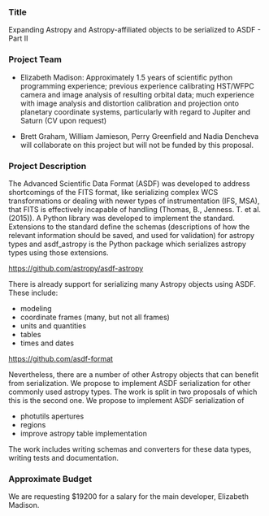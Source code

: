 ### Title
 Expanding Astropy and Astropy-affiliated objects to be serialized to ASDF - Part II

### Project Team
- Elizabeth Madison: Approximately 1.5 years of scientific python programming experience; previous experience calibrating HST/WFPC camera and image analysis of resulting orbital data; much experience with image analysis and distortion calibration and projection onto planetary coordinate systems, particularly with regard to Jupiter and Saturn (CV upon request)

- Brett Graham, William Jamieson, Perry Greenfield and Nadia Dencheva will collaborate on this project but will not be funded by this proposal.


### Project Description
The Advanced Scientific Data Format (ASDF) was developed to address shortcomings of the FITS format, like serializing complex WCS transformations or dealing with newer types of instrumentation (IFS, MSA), that FITS is effectively incapable of handling (Thomas, B., Jenness. T. et al. (2015)). A Python library was developed to implement the standard. Extensions to the standard define the schemas (descriptions of how the relevant information should be saved, and used for validation) for astropy types and asdf_astropy is the Python package which serializes astropy types using those extensions.

https://github.com/astropy/asdf-astropy

There is already support for serializing many Astropy objects using ASDF. These include:

- modeling
- coordinate frames (many, but not all frames)
- units and quantities
- tables
- times and dates

https://github.com/asdf-format

Nevertheless, there are a number of other Astropy objects that can benefit from serialization. We propose to implement ASDF serialization for other commonly used astropy types. The work is split in two proposals of which this is the second one. We propose to implement ASDF serialization of

- photutils apertures
- regions
- improve astropy table implementation

The work includes writing schemas and converters for these data types, writing tests and documentation.


### Approximate Budget
We are requesting $19200 for a salary for the main developer, Elizabeth Madison.
